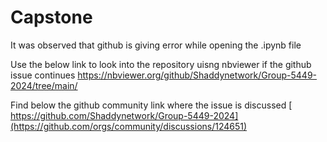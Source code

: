 # Capstone

It was observed that github is giving error while opening the .ipynb file

Use the below link to look into the repository uisng nbviewer if the github issue continues
https://nbviewer.org/github/Shaddynetwork/Group-5449-2024/tree/main/


Find below the github community link where the issue is discussed [
https://github.com/Shaddynetwork/Group-5449-2024](https://github.com/orgs/community/discussions/124651)

